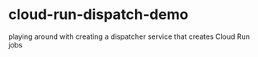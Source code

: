 # cloud-run-dispatch-demo
playing around with creating a dispatcher service that creates Cloud Run jobs
